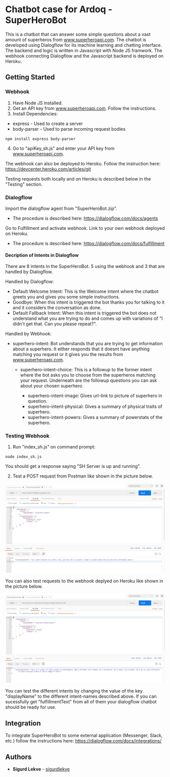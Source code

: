 # Chatbot case for Ardoq - SuperHeroBot

This is a chatbot that can answer some simple questions about a vast amount of superheros from www.superheroapi.com.
The chatbot is developed using Dialogflow for its machine learning and chatting interface. The backend and logic is written in Javascript with Node JS framwork.
The webhook connecting Dialogflow and the Javascript backend is deployed on Heroku.

## Getting Started
### Webhook
1. Have Node JS installed.
2. Get an API key from www.superheroapi.com. Follow the instructions.
3. Install Dependencies:
  - express - Used to create a server
  - body-parser - Used to parse incoming request bodies
  ```
  npm install express body-parser
  ```
4. Go to "apiKey_sh.js" and enter your API key from www.superheroapi.com.

The webhook can also be deployed to Heroku. Follow the instruction here: https://devcenter.heroku.com/articles/git

Testing requests both locally and on Heroku is described below in the "Testing" section.

### Dialogflow
Import the dialogflow agent from "SuperHeroBot.zip". 
  - The procedure is described here: https://dialogflow.com/docs/agents
  
Go to Fulfillment and activate webhook. Link to your own webhook deployed on Heroku.
  - The procedure is described here: https://dialogflow.com/docs/fulfillment
  
#### Decription of Intents in Dialogflow
There are 8 intents in the SuperHeroBot. 5 using the webhook and 3 that are handled by Dialogflow.

Handled by Dialogflow:
  - Default Welcome Intent:
  This is the Welcome intent where the chatbot greets you and gives you some simple instructions.
  - Goodbye:
  When this intent is triggered the bot thanks you for talking to it and it considers the conversation as done.
  - Default Fallback Intent:
  When this intent is triggered the bot does not understand what you are trying to do and comes up with variations of "I didn't get that. Can you please repeat?".

Handled by Webhook:
 - superhero-intent:
 Bot understands that you are trying to get information about a superhero. It either responds that it doesnt have anything matching you request or it gives you the results from www.superheroapi.com.
 
    - superhero-intent-choice:
    This is a followup to the former intent where the bot asks you to choose from the superheros matching your request. Underneath are the followup questions you can ask about your chosen superhero.
    
      - superhero-intent-image:
      Gives url-link to picture of superhero in question.
      - superhero-intent-physical:
      Gives a summary of physical traits of superhero.
      - superhero-intent-powers:
      Gives a summary of powerstats of the superhero.

### Testing Webhook
1. Run "index_sh.js" on command prompt:
  ```
  node index_sh.js
  ```
  You should get a response saying "SH Server is up and running".
  
2. Test a POST request from Postman like shown in the picture below. 

![alt text](https://github.com/sigurdlekve/SuperHeroBot/blob/master/Screenshots/postman_example1.JPG "Testing request to postman locally")

You can also test requests to the webhook deplyed on Heroku like shown in the picture below.

![alt text](https://github.com/sigurdlekve/SuperHeroBot/blob/master/Screenshots/postman_example2.JPG "Testing request to postman with Heroku webhook")

You can test the different intents by changing the value of the key "displayName" to the different intent-names described above. If you can sucessfully get "fulfillmentText" from all of them your dialogflow chatbot should be ready for use. 

## Integration

To integrate SuperHeroBot to some external application (Messenger, Slack, etc.) follow the instructions here: https://dialogflow.com/docs/integrations/

## Authors

* **Sigurd Lekve** - [sigurdlekve](https://github.com/sigurdlekve)

